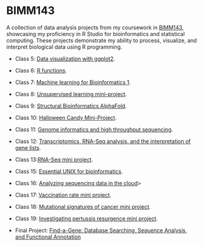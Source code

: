# BIMM143

A collection of data analysis projects from my coursework in [BIMM143](https://bioboot.github.io/bimm143_W23/), showcasing my proficiency in R Studio for bioinformatics and statistical computing. These projects demonstrate my ability to process, visualize, and interpret biological data using R programming.


- Class 5: [Data visualization with ggplot2](class05/class05.html).

- Class 6: [R functions](https://github.com/patntran/bimm143_github/blob/main/class06/class06/class06.pdf).

- Class 7: [Machine learning for Bioinformatics 1](https://github.com/patntran/bimm143_github/blob/main/class07/class07.pdf).

- Class 8: [Unsupervised learning mini-project](class08/class08.html).

- Class 9: [Structural Bioinformatics AlphaFold](class09/class09.html).

- Class 10: [Halloween Candy Mini-Project](class10/class10.html).

- Class 11: [Genome informatics and high throughput sequencing](https://github.com/patntran/bimm143_github/blob/main/class11/class11.pdf).

- Class 12: [Transcriptomics, RNA-Seq analysis, and the interpretation of gene lists](class12/class12.html).

- Class 13:[RNA-Seq mini project](https://github.com/patntran/bimm143_github/blob/main/class13/class13.pdf).

- Class 15: [Essential UNIX for bioinformatics](https://github.com/patntran/bimm143_github/blob/main/class15/HW8_unix_questions.pdf).

- Class 16: [Analyzing sequencing data in the cloud](https://github.com/patntran/bimm143_github/blob/main/class16/class16.pdf)>

- Class 17: [Vaccination rate mini project](https://github.com/patntran/bimm143_github/blob/main/class17/class17.md).

- Class 18: [Mutational signatures of cancer mini project](https://github.com/patntran/bimm143_github/blob/main/class18/class18.md).

- Class 19: [Investigating pertussis resurgence mini project](https://github.com/patntran/bimm143_github/blob/main/class19/class19.md).

- Final Project: [Find-a-Gene: Database Searching, Sequence Analysis, and Functional Annotation](https://github.com/patntran/bimm143_github/blob/main/Find-A-Gene/Find_A_Gene_Project_FINAL.pdf)




